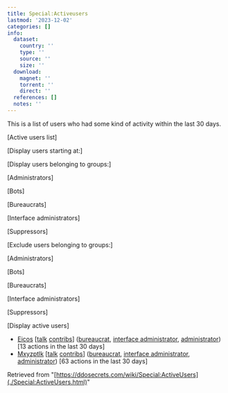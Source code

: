```yaml
---
title: Special:Activeusers
lastmod: '2023-12-02'
categories: []
info:
  dataset:
    country: ''
    type: ''
    source: ''
    size: ''
  download:
    magnet: ''
    torrent: ''
    direct: ''
  references: []
  notes: ''
---
```




This is a list of users who had some kind of activity within the last 30
days.

[Active users
list]

[Display users starting at:]

[Display users belonging to groups:]

[Administrators]

[Bots]

[Bureaucrats]

[Interface
administrators]

[Suppressors]

[Exclude users belonging to groups:]

[Administrators]

[Bots]

[Bureaucrats]

[Interface
administrators]

[Suppressors]

[Display active
users]

- [Eicos](./User:Eicos.html "User:Eicos")
[[talk](../index.php%3Ftitle=User_talk:Eicos&action=edit&redlink=1.html "User talk:Eicos (page does not exist)")
[contribs](./Special:Contributions/Eicos.html "Special:Contributions/Eicos")]‏‎
([bureaucrat](https://ddosecrets.com/index.php?title=DDoSecrets:Bureaucrats&action=edit&redlink=1 "DDoSecrets:Bureaucrats (page does not exist)"),
[interface
administrator](https://ddosecrets.com/index.php?title=DDoSecrets:Interface_administrators&action=edit&redlink=1 "DDoSecrets:Interface administrators (page does not exist)"),
[administrator](https://ddosecrets.com/index.php?title=DDoSecrets:Administrators&action=edit&redlink=1 "DDoSecrets:Administrators (page does not exist)"))
[13 actions in the last 30 days]
- [Mxyzptlk](../index.php%3Ftitle=User:Mxyzptlk&action=edit&redlink=1.html "User:Mxyzptlk (page does not exist)")
[[talk](../index.php%3Ftitle=User_talk:Mxyzptlk&action=edit&redlink=1.html "User talk:Mxyzptlk (page does not exist)")
[contribs](./Special:Contributions/Mxyzptlk.html "Special:Contributions/Mxyzptlk")]‏‎
([bureaucrat](https://ddosecrets.com/index.php?title=DDoSecrets:Bureaucrats&action=edit&redlink=1 "DDoSecrets:Bureaucrats (page does not exist)"),
[interface
administrator](https://ddosecrets.com/index.php?title=DDoSecrets:Interface_administrators&action=edit&redlink=1 "DDoSecrets:Interface administrators (page does not exist)"),
[administrator](https://ddosecrets.com/index.php?title=DDoSecrets:Administrators&action=edit&redlink=1 "DDoSecrets:Administrators (page does not exist)"))
[63 actions in the last 30 days]

Retrieved from
"[https://ddosecrets.com/wiki/Special:ActiveUsers](./Special:ActiveUsers.html)"

